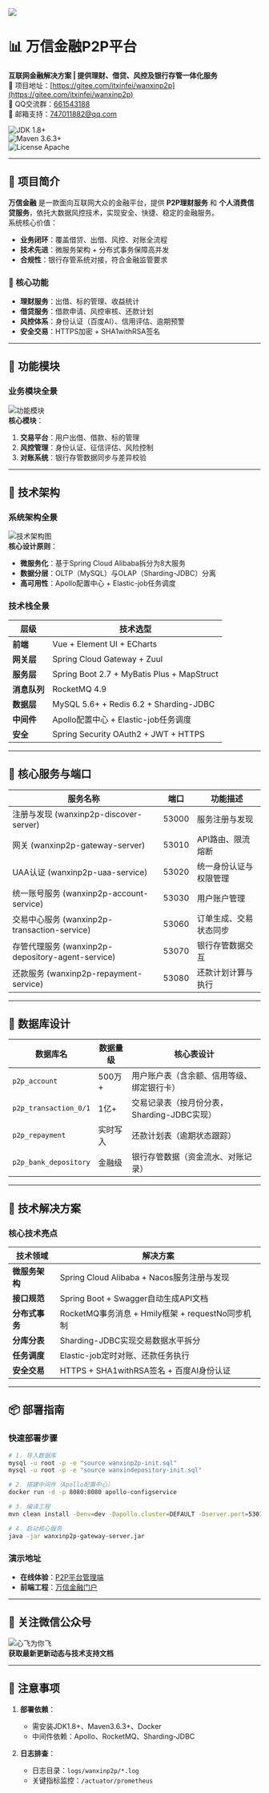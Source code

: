 ![](docs/log2.png)


# 📊 万信金融P2P平台  
**互联网金融解决方案 | 提供理财、借贷、风控及银行存管一体化服务**  
🚀 项目地址：[https://gitee.com/itxinfei/wanxinp2p](https://gitee.com/itxinfei/wanxinp2p)  
👥 QQ交流群：[661543188](https://qm.qq.com/cgi-bin/qm/qr?k=9yLlyD1dRBL97xmBKw43zRt0-6xg8ohb&jump_from=webapi)  
📧 邮箱支持：[747011882@qq.com](http://mail.qq.com/cgi-bin/qm_share?t=qm_mailme&email=f0hLSE9OTkdHTT8ODlEcEBI)  

![JDK 1.8+](https://img.shields.io/badge/JDK-1.8%2B-brightgreen)  
![Maven 3.6.3+](https://img.shields.io/badge/maven-3.6.3%2B-yellowgreen)  
![License Apache](https://img.shields.io/badge/license-Apache-green)  

---

## 📌 项目简介  
**万信金融** 是一款面向互联网大众的金融平台，提供 **P2P理财服务** 和 **个人消费信贷服务**，依托大数据风控技术，实现安全、快捷、稳定的金融服务。  
系统核心价值：  
- **业务闭环**：覆盖借贷、出借、风控、对账全流程  
- **技术先进**：微服务架构 + 分布式事务保障高并发  
- **合规性**：银行存管系统对接，符合金融监管要求  

### 🎯 核心功能  
- **理财服务**：出借、标的管理、收益统计  
- **借贷服务**：借款申请、风控审核、还款计划  
- **风控体系**：身份认证（百度AI）、信用评估、逾期预警  
- **安全交易**：HTTPS加密 + SHA1withRSA签名  

---

## 🧩 功能模块  
### 业务模块全景  
![功能模块](https://broadscope-dialogue-new.oss-cn-beijing.aliyuncs.com/output/20250516/4d7f2718dc16456b9662fea082c6726d.png?Expires=1778897153&OSSAccessKeyId=LTAI5tL97mBYzVcjkG1cUyin&Signature=b9wOttLwmjfsnpg6bgs79cn2Y5Y%3D)  
**核心模块**：  
1. **交易平台**：用户出借、借款、标的管理  
2. **风控管理**：身份认证、征信评估、风险控制  
3. **对账系统**：银行存管数据同步与差异校验  

---

## 📐 技术架构  
### 系统架构全景  
![技术架构图](docs/技术架构图.png)  
**核心设计原则**：  
- **微服务化**：基于Spring Cloud Alibaba拆分为8大服务  
- **数据分层**：OLTP（MySQL）与OLAP（Sharding-JDBC）分离  
- **高可用性**：Apollo配置中心 + Elastic-job任务调度  

### 技术栈全景  
| 层级         | 技术选型                                                                 |
|--------------|--------------------------------------------------------------------------|
| **前端**     | Vue + Element UI + ECharts                                              |
| **网关层**   | Spring Cloud Gateway + Zuul                                               |
| **服务层**   | Spring Boot 2.7 + MyBatis Plus + MapStruct                              |
| **消息队列** | RocketMQ 4.9                                                            |
| **数据层**   | MySQL 5.6+ + Redis 6.2 + Sharding-JDBC                                  |
| **中间件**   | Apollo配置中心 + Elastic-job任务调度                                    |
| **安全**     | Spring Security OAuth2 + JWT + HTTPS                                    |

---

## 🧱 核心服务与端口  
| 服务名称                          | 端口      | 功能描述                                                                 |
|----------------------------------|-----------|--------------------------------------------------------------------------|
| 注册与发现 (wanxinp2p-discover-server) | 53000    | 服务注册与发现                                                            |
| 网关 (wanxinp2p-gateway-server)       | 53010    | API路由、限流熔断                                                         |
| UAA认证 (wanxinp2p-uaa-service)       | 53020    | 统一身份认证与权限管理                                                    |
| 统一账号服务 (wanxinp2p-account-service) | 53030 | 用户账户管理                                                              |
| 交易中心服务 (wanxinp2p-transaction-service) | 53060 | 订单生成、交易状态同步                                                    |
| 存管代理服务 (wanxinp2p-depository-agent-service) | 53070 | 银行存管数据交互                                                          |
| 还款服务 (wanxinp2p-repayment-service) | 53080   | 还款计划计算与执行                                                        |

---

## 💾 数据库设计  
| 数据库名                      | 数据量级     | 核心表设计                                                                 |
|-------------------------------|--------------|----------------------------------------------------------------------------|
| `p2p_account`                 | 500万+       | 用户账户表（含余额、信用等级、绑定银行卡）                                  |
| `p2p_transaction_0/1`         | 1亿+         | 交易记录表（按月份分表，Sharding-JDBC实现）                                 |
| `p2p_repayment`               | 实时写入     | 还款计划表（逾期状态跟踪）                                                  |
| `p2p_bank_depository`         | 金融级       | 银行存管数据（资金流水、对账记录）                                          |

---

## 🧰 技术解决方案  
### 核心技术亮点  
| 技术领域                | 解决方案                                                                 |
|-------------------------|--------------------------------------------------------------------------|
| **微服务架构**          | Spring Cloud Alibaba + Nacos服务注册与发现                                |
| **接口规范**            | Spring Boot + Swagger自动生成API文档                                     |
| **分布式事务**          | RocketMQ事务消息 + Hmily框架 + requestNo同步机制                         |
| **分库分表**            | Sharding-JDBC实现交易数据水平拆分                                        |
| **任务调度**            | Elastic-job定时对账、还款任务执行                                        |
| **安全交易**            | HTTPS + SHA1withRSA签名 + 百度AI身份认证                                  |

---

## 📦 部署指南  
### 快速部署步骤  
```bash
# 1. 导入数据库
mysql -u root -p -e "source wanxinp2p-init.sql"
mysql -u root -p -e "source wanxindepository-init.sql"

# 2. 搭建中间件（Apollo配置中心）
docker run -d -p 8080:8080 apollo-configservice

# 3. 编译工程
mvn clean install -Denv=dev -Dapollo.cluster=DEFAULT -Dserver.port=53010

# 4. 启动核心服务
java -jar wanxinp2p-gateway-server.jar
```

### 演示地址  
- **在线体验**：[P2P平台管理端](http://wanxinp2p-admin-java.itheima.net/)  
- **前端工程**：[万信金融门户](https://gitee.com/itxinfei/wanxinp2p-portal)  
---

## 📱 关注微信公众号  
![心飞为你飞](docs/心飞为你飞.jpg)  
**获取最新更新动态与技术支持文档**

---

## 📝 注意事项  
1. **部署依赖**：  
   - 需安装JDK1.8+、Maven3.6.3+、Docker  
   - 中间件依赖：Apollo、RocketMQ、Sharding-JDBC  

2. **日志排查**：  
   - 日志目录：`logs/wanxinp2p/*.log`  
   - 关键指标监控：`/actuator/prometheus`  
